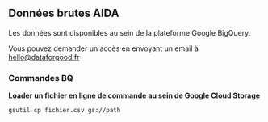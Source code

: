## Données brutes AIDA

Les données sont disponibles au sein de la plateforme Google BigQuery. 

Vous pouvez demander un accès en envoyant un email à hello@dataforgood.fr

### Commandes BQ

**Loader un fichier en ligne de commande au sein de Google Cloud Storage**

`gsutil cp fichier.csv gs://path`

